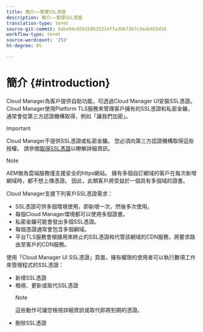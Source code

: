 ```yaml
---
title: 簡介——管理SSL憑證
description: 簡介——管理SSL憑證
translation-type: tm+mt
source-git-commit: 5ebe94c8562b952521effa3b67267c3eab925d16
workflow-type: tm+mt
source-wordcount: '253'
ht-degree: 0%

---
```



# 簡介 {#introduction}

Cloud Manager為客戶提供自助功能，可透過Cloud Manager UI安裝SSL憑證。 Cloud Manager使用Platform TLS服務來管理客戶擁有的SSL憑證和私密金鑰，通常會從第三方認證機構取得，例如「讓我們加密」。

>[!IMPORTANT]
>Cloud Manager不提供SSL憑證或私密金鑰。 您必須向第三方認證機構取得這些授權。 請參閱[取得SSL憑證](/help/implementing/cloud-manager/managing-ssl-certifications/get-ssl-certificate.md)以瞭解詳細資訊。

>[!NOTE]
>AEM做為雲端服務僅支援安全的https網站。 擁有多個自訂網域的客戶在每次新增網域時，都不想上傳憑證。 因此，此類客戶將受益於一個具有多個域的證書。

Cloud Manager支援下列客戶SSL憑證需求：

* SSL憑證可供多個環境使用，即新增一次，然後多次使用。
* 每個Cloud Manager環境都可以使用多個證書。
* 私密金鑰可能會發出多個SSL憑證。
* 每個憑證通常會包含多個網域。
* 平台TLS服務會根據用來終止的SSL憑證和代管該網域的CDN服務，將要求路由至客戶的CDN服務。

使用「Cloud Manager UI SSL憑證」頁面，擁有權限的使用者可以執行數項工作來管理程式的SSL憑證：

* 新增SSL憑證
* 檢視、更新或取代SSL憑證
   >[!NOTE]
   >這些動作可讓您檢視詳細資訊或取代即將到期的憑證。
* 刪除SSL憑證